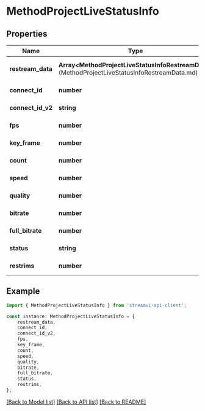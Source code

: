 # MethodProjectLiveStatusInfo


## Properties

Name | Type | Description | Notes
------------ | ------------- | ------------- | -------------
**restream_data** | **Array&lt;MethodProjectLiveStatusInfoRestreamData&gt;**(MethodProjectLiveStatusInfoRestreamData.md) | Restream data | [optional] [default to undefined]
**connect_id** | **number** |  | [default to undefined]
**connect_id_v2** | **string** |  | [default to undefined]
**fps** | **number** |  | [default to undefined]
**key_frame** | **number** |  | [default to undefined]
**count** | **number** |  | [default to undefined]
**speed** | **number** |  | [default to undefined]
**quality** | **number** |  | [default to undefined]
**bitrate** | **number** |  | [default to undefined]
**full_bitrate** | **number** |  | [default to undefined]
**status** | **string** |  | [default to undefined]
**restrims** | **number** |  | [default to undefined]

## Example

```typescript
import { MethodProjectLiveStatusInfo } from 'streamvi-api-client';

const instance: MethodProjectLiveStatusInfo = {
    restream_data,
    connect_id,
    connect_id_v2,
    fps,
    key_frame,
    count,
    speed,
    quality,
    bitrate,
    full_bitrate,
    status,
    restrims,
};
```

[[Back to Model list]](../README.md#documentation-for-models) [[Back to API list]](../README.md#documentation-for-api-endpoints) [[Back to README]](../README.md)
